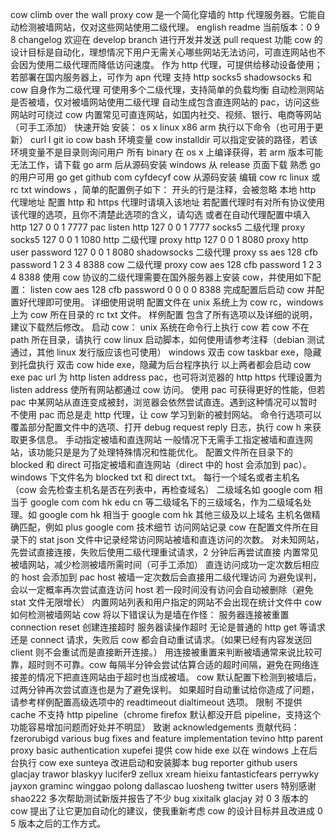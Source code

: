 cow climb over the wall proxy cow 是一个简化穿墙的 http 代理服务器。它能自动检测被墙网站，仅对这些网站使用二级代理。 english readme 当前版本：0 9 8 changelog 欢迎在 develop branch 进行开发并发送 pull request 功能 cow 的设计目标是自动化，理想情况下用户无需关心哪些网站无法访问，可直连网站也不会因为使用二级代理而降低访问速度。 作为 http 代理，可提供给移动设备使用；若部署在国内服务器上，可作为 apn 代理 支持 http socks5 shadowsocks 和 cow 自身作为二级代理 可使用多个二级代理，支持简单的负载均衡 自动检测网站是否被墙，仅对被墙网站使用二级代理 自动生成包含直连网站的 pac，访问这些网站时可绕过 cow 内置常见可直连网站，如国内社交、视频、银行、电商等网站（可手工添加） 快速开始 安装： os x linux x86 arm 执行以下命令（也可用于更新） curl l git io cow bash 环境变量 cow installdir 可以指定安装的路径，若该环境变量不是目录则询问用户 所有 binary 在 os x 上编译获得，若 arm 版本可能无法工作，请下载 go arm 后从源码安装 windows 从 release 页面下载 熟悉 go 的用户可用 go get github com cyfdecyf cow 从源码安装 编辑 cow rc linux 或 rc txt windows ，简单的配置例子如下： 开头的行是注释，会被忽略 本地 http 代理地址 配置 http 和 https 代理时请填入该地址 若配置代理时有对所有协议使用该代理的选项，且你不清楚此选项的含义，请勾选 或者在自动代理配置中填入 http 127 0 0 1 7777 pac listen http 127 0 0 1 7777 socks5 二级代理 proxy socks5 127 0 0 1 1080 http 二级代理 proxy http 127 0 0 1 8080 proxy http user password 127 0 0 1 8080 shadowsocks 二级代理 proxy ss aes 128 cfb password 1 2 3 4 8388 cow 二级代理 proxy cow aes 128 cfb password 1 2 3 4 8388 使用 cow 协议的二级代理需要在国外服务器上安装 cow，并使用如下配置： listen cow aes 128 cfb password 0 0 0 0 8388 完成配置后启动 cow 并配置好代理即可使用。 详细使用说明 配置文件在 unix 系统上为 cow rc，windows 上为 cow 所在目录的 rc txt 文件。 样例配置 包含了所有选项以及详细的说明，建议下载然后修改。 启动 cow： unix 系统在命令行上执行 cow 若 cow 不在 path 所在目录，请执行 cow linux 启动脚本，如何使用请参考注释（debian 测试通过，其他 linux 发行版应该也可使用） windows 双击 cow taskbar exe，隐藏到托盘执行 双击 cow hide exe，隐藏为后台程序执行 以上两者都会启动 cow exe pac url 为 http listen address pac，也可将浏览器的 http https 代理设置为 listen address 使所有网站都通过 cow 访问。 使用 pac 可获得更好的性能，但若 pac 中某网站从直连变成被封，浏览器会依然尝试直连。遇到这种情况可以暂时不使用 pac 而总是走 http 代理，让 cow 学习到新的被封网站。 命令行选项可以覆盖部分配置文件中的选项、打开 debug request reply 日志，执行 cow h 来获取更多信息。 手动指定被墙和直连网站 一般情况下无需手工指定被墙和直连网站，该功能只是是为了处理特殊情况和性能优化。 配置文件所在目录下的 blocked 和 direct 可指定被墙和直连网站（direct 中的 host 会添加到 pac）。 windows 下文件名为 blocked txt 和 direct txt。 每行一个域名或者主机名（cow 会先检查主机名是否在列表中，再检查域名） 二级域名如 google com 相当于 google com com hk edu cn 等二级域名下的三级域名，作为二级域名处理。如 google com hk 相当于 google com hk 其他三级及以上域名 主机名做精确匹配，例如 plus google com 技术细节 访问网站记录 cow 在配置文件所在目录下的 stat json 文件中记录经常访问网站被墙和直连访问的次数。 对未知网站，先尝试直接连接，失败后使用二级代理重试请求，2 分钟后再尝试直接 内置常见被墙网站，减少检测被墙所需时间（可手工添加） 直连访问成功一定次数后相应的 host 会添加到 pac host 被墙一定次数后会直接用二级代理访问 为避免误判，会以一定概率再次尝试直连访问 host 若一段时间没有访问会自动被删除（避免 stat 文件无限增长） 内置网站列表和用户指定的网站不会出现在统计文件中 cow 如何检测被墙网站 cow 将以下错误认为是墙在作怪： 服务器连接被重置 connection reset 创建连接超时 服务器读操作超时 无论是普通的 http get 等请求还是 connect 请求，失败后 cow 都会自动重试请求。（如果已经有内容发送回 client 则不会重试而是直接断开连接。） 用连接被重置来判断被墙通常来说比较可靠，超时则不可靠。cow 每隔半分钟会尝试估算合适的超时间隔，避免在网络连接差的情况下把直连网站由于超时也当成被墙。 cow 默认配置下检测到被墙后，过两分钟再次尝试直连也是为了避免误判。 如果超时自动重试给你造成了问题，请参考样例配置高级选项中的 readtimeout dialtimeout 选项。 限制 不提供 cache 不支持 http pipeline（chrome firefox 默认都没开启 pipeline，支持这个功能容易增加问题而好处并不明显） 致谢 acknowledgements 贡献代码： fzerorubigd various bug fixes and feature implementation tevino http parent proxy basic authentication xupefei 提供 cow hide exe 以在 windows 上在后台执行 cow exe sunteya 改进启动和安装脚本 bug reporter github users glacjay trawor blaskyy lucifer9 zellux xream hieixu fantasticfears perrywky jayxon graminc winggao polong dallascao luosheng twitter users 特别感谢 shao222 多次帮助测试新版并报告了不少 bug xixitalk glacjay 对 0 3 版本的 cow 提出了让它更加自动化的建议，使我重新考虑 cow 的设计目标并且改进成 0 5 版本之后的工作方式。